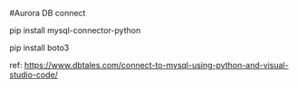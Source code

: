 #Aurora DB connect

pip install mysql-connector-python

pip install boto3

ref: https://www.dbtales.com/connect-to-mysql-using-python-and-visual-studio-code/
